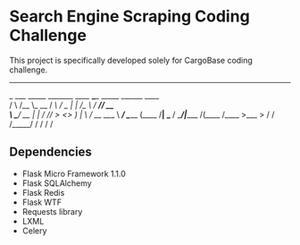 # Search Engine Scraping Coding Challenge

This project is specifically developed solely for CargoBase coding challenge.


_________                           __________                       
\_   ___ \_____ _______  ____   ____\______   \_____    ______ ____  
/    \  \/\__  \\_  __ \/ ___\ /  _ \|    |  _/\__  \  /  ___// __ \
\     \____/ __ \|  | \/ /_/  >  <_> )    |   \ / __ \_\___ \\  ___/
 \______  (____  /__|  \___  / \____/|______  /(____  /____  >\___  >
        \/     \/     /_____/               \/      \/     \/     \/


## Dependencies
+ Flask Micro Framework 1.1.0
+ Flask SQLAlchemy
+ Flask Redis
+ Flask WTF
+ Requests library
+ LXML
+ Celery
